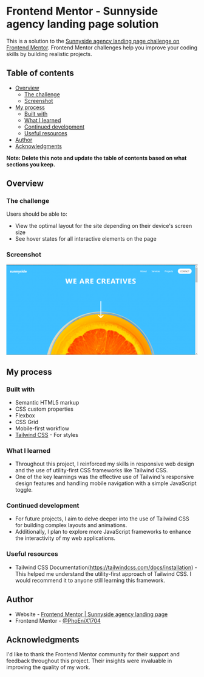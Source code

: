 # Frontend Mentor - Sunnyside agency landing page solution

This is a solution to the [Sunnyside agency landing page challenge on Frontend Mentor](https://www.frontendmentor.io/challenges/sunnyside-agency-landing-page-7yVs3B6ef). Frontend Mentor challenges help you improve your coding skills by building realistic projects.

## Table of contents

- [Overview](#overview)
  - [The challenge](#the-challenge)
  - [Screenshot](#screenshot)
- [My process](#my-process)
  - [Built with](#built-with)
  - [What I learned](#what-i-learned)
  - [Continued development](#continued-development)
  - [Useful resources](#useful-resources)
- [Author](#author)
- [Acknowledgments](#acknowledgments)

**Note: Delete this note and update the table of contents based on what sections you keep.**

## Overview

### The challenge

Users should be able to:

- View the optimal layout for the site depending on their device's screen size
- See hover states for all interactive elements on the page

### Screenshot

![](./photo.png)

## My process

### Built with

- Semantic HTML5 markup
- CSS custom properties
- Flexbox
- CSS Grid
- Mobile-first workflow
- [Tailwind CSS](https://tailwindcss.com/) - For styles

### What I learned

- Throughout this project, I reinforced my skills in responsive web design and the use of utility-first CSS frameworks like Tailwind CSS. 
- One of the key learnings was the effective use of Tailwind's responsive design features and handling mobile navigation with a simple JavaScript toggle.


### Continued development

- For future projects, I aim to delve deeper into the use of Tailwind CSS for building complex layouts and animations. 
- Additionally, I plan to explore more JavaScript frameworks to enhance the interactivity of my web applications.

### Useful resources

- Tailwind CSS Documentation(https://tailwindcss.com/docs/installation) - This helped me understand the utility-first approach of Tailwind CSS. I would recommend it to anyone still learning this framework.

## Author

- Website - [Frontend Mentor | Sunnyside agency landing page](https://github.com/PhoEniX1704)
- Frontend Mentor - [@PhoEniX1704](https://www.frontendmentor.io/profile/PhoEniX1704)

## Acknowledgments

I'd like to thank the Frontend Mentor community for their support and feedback throughout this project. Their insights were invaluable in improving the quality of my work.
